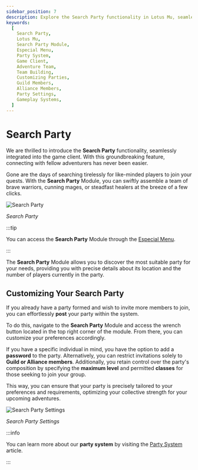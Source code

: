 ```yaml
---
sidebar_position: 7
description: Explore the Search Party functionality in Lotus Mu, seamlessly integrated into the game client. With this groundbreaking feature, connecting with fellow adventurers has never been easier. Discover how to swiftly assemble a team of brave warriors, cunning mages, or steadfast healers at the breeze of a few clicks using the Search Party Module. Customize your search party preferences and optimize your collective strength for upcoming adventures.
keywords:
  [
    Search Party,
    Lotus Mu,
    Search Party Module,
    Especial Menu,
    Party System,
    Game Client,
    Adventure Team,
    Team Building,
    Customizing Parties,
    Guild Members,
    Alliance Members,
    Party Settings,
    Gameplay Systems,
  ]
---
```


# Search Party

We are thrilled to introduce the **Search Party** functionality, seamlessly integrated into the game client. With this groundbreaking feature, connecting with fellow adventurers has never been easier.

Gone are the days of searching tirelessly for like-minded players to join your quests. With the **Search Party** Module, you can swiftly assemble a team of brave warriors, cunning mages, or steadfast healers at the breeze of a few clicks.

![Search Party](/img/client-features/search-party.jpg)

_Search Party_

:::tip

You can access the **Search Party** Module through the [Especial Menu](/client-features/especial-menu).

:::

The **Search Party** Module allows you to discover the most suitable party for your needs, providing you with precise details about its location and the number of players currently in the party.

## Customizing Your Search Party

If you already have a party formed and wish to invite more members to join, you can effortlessly **post** your party within the system.

To do this, navigate to the **Search Party** Module and access the wrench button located in the top right corner of the module. From there, you can customize your preferences accordingly.

If you have a specific individual in mind, you have the option to add a **password** to the party. Alternatively, you can restrict invitations solely to **Guild or Alliance members**. Additionally, you retain control over the party's composition by specifying the **maximum level** and permitted **classes** for those seeking to join your group.

This way, you can ensure that your party is precisely tailored to your preferences and requirements, optimizing your collective strength for your upcoming adventures.

![Search Party Settings](/img/client-features/search-party-settings.jpg)

_Search Party Settings_

:::info

You can learn more about our **party system** by visiting the [Party System](/gameplay-systems/party-system) article.

:::
